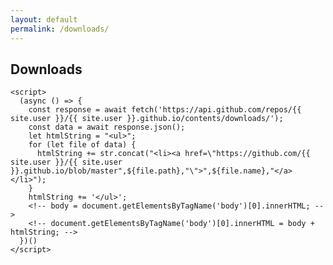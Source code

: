 ```yaml
---
layout: default
permalink: /downloads/
---
```


## Downloads

<!-- <html> -->
  <!-- <body> -->
    <script>
      (async () => {
        const response = await fetch('https://api.github.com/repos/{{ site.user }}/{{ site.user }}.github.io/contents/downloads/');
        const data = await response.json();
        let htmlString = "<ul>";
        for (let file of data) {
          htmlString += str.concat("<li><a href=\"https://github.com/{{ site.user }}/{{ site.user }}.github.io/blob/master",${file.path},"\">",${file.name},"</a></li>");
        }
        htmlString += '</ul>';
        <!-- body = document.getElementsByTagName('body')[0].innerHTML; -->
        <!-- document.getElementsByTagName('body')[0].innerHTML = body + htmlString; -->
      })()
    </script>
  <!-- <body> -->
<!-- </html> -->
